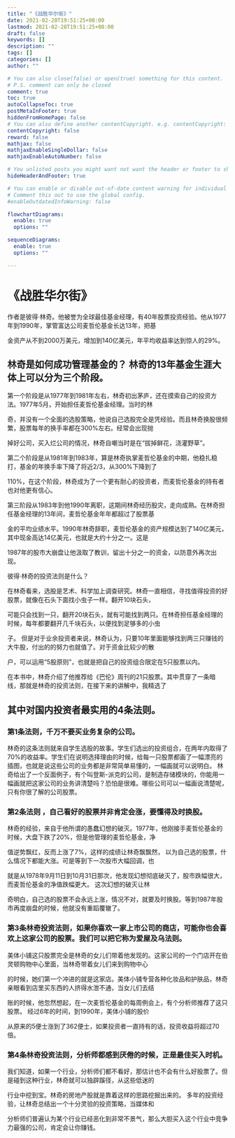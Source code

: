 ```yaml
---
title: "《战胜华尔街》"
date: 2021-02-28T19:51:25+08:00
lastmod: 2021-02-28T19:51:25+08:00
draft: false
keywords: []
description: ""
tags: []
categories: []
author: ""

# You can also close(false) or open(true) something for this content.
# P.S. comment can only be closed
comment: true
toc: true
autoCollapseToc: true
postMetaInFooter: true
hiddenFromHomePage: false
# You can also define another contentCopyright. e.g. contentCopyright: "This is another copyright."
contentCopyright: false
reward: false
mathjax: false
mathjaxEnableSingleDollar: false
mathjaxEnableAutoNumber: false

# You unlisted posts you might want not want the header or footer to show
hideHeaderAndFooter: true

# You can enable or disable out-of-date content warning for individual post.
# Comment this out to use the global config.
#enableOutdatedInfoWarning: false

flowchartDiagrams:
  enable: true
  options: ""

sequenceDiagrams: 
  enable: true
  options: ""

---
```


# 《战胜华尔街》

作者是彼得·林奇。他被誉为全球最佳基金经理，有40年股票投资经验。他从1977年到1990年，掌管富达公司麦哲伦基金长达13年，把基

金资产从不到2000万美元，增加到140亿美元，年平均收益率达到惊人的29%。

##   林奇是如何成功管理基金的？  林奇的13年基金生涯大体上可以分为三个阶段。

  第一个阶段是从1977年到1981年左右，林奇初出茅庐，还在摸索自己的投资方法。1977年5月，开始担任麦哲伦基金经理。当时的林

奇，并没有一个全面的选股策略，他说自己选股完全是凭经验。而且林奇换股很频繁，股票每年的换手率都在300%左右。经常会出现抛

掉好公司，买入烂公司的情况，林奇自嘲当时是在“拔掉鲜花，浇灌野草”。  

第二个阶段是从1981年到1983年，算是林奇执掌麦哲伦基金的中期，他稳扎稳打，基金的年换手率下降了将近2/3，从300%下降到了

110%，在这个阶段，林奇成为了一个更有耐心的投资者，而麦哲伦基金的持有者也对他更有信心。  

第三阶段从1983年到他1990年离职，这期间林奇经历股灾，走向成熟。在林奇担任基金经理的13年间，麦哲伦基金年年都超过了股票基

金的平均业绩水平。1990年林奇辞职，麦哲伦基金的资产规模达到了140亿美元，其中现金高达14亿美元，也就是大约十分之一。这是

1987年的股市大崩盘让他汲取了教训，留出十分之一的资金，以防意外再次出现。  

彼得·林奇的投资法则是什么？  

在林奇看来，选股是艺术、科学加上调查研究。林奇一直相信，寻找值得投资的好股票，就像在石头下面找小虫子一样。翻开10块石头，

可能只会找到一只，翻开20块石头，就有可能找到两只。在林奇担任基金经理的时候，每年都要翻开几千块石头，以便找到足够多的小虫

子。  但是对于业余投资者来说，林奇认为，只要10年里面能够找到两三只赚钱的大牛股，付出的的努力也就值了。对于资金比较少的散

户，可以运用“5股原则”，也就是把自己的投资组合限定在5只股票以内。  

在本书中，林奇介绍了他推荐给《巴伦》周刊的21只股票。其中贯穿了一条暗线，那就是林奇的投资法则，在接下来的讲解中，我精选了

## 其中对国内投资者最实用的4条法则。 

###  第1条法则，千万不要买业务复杂的公司。  

林奇的这条法则就来自学生选股的故事。学生们选出的投资组合，在两年内取得了70%的收益率。学生们在说明选择理由的时候，给每一只股票都画了一幅漂亮的插图，也就是说这些公司的业务都是非常简单易懂的，一幅画就可以说明白。  林奇给出了一个反面例子，有个叫登斯-派克的公司，是制造存储模块的，你能用一幅画就把这家公司的业务讲清楚吗？恐怕是很难。哪些公司可以一幅画说清楚呢，只有你很了解的公司股票。 

###  第2条法则 ，自己看好的股票并非肯定会涨，要懂得及时换股。  

林奇的经验，来自于他所谓的愚蠢幻想的破灭。1977年，他刚接手麦哲伦基金的时候，大盘下跌了20%，但是他管理的麦哲伦基金，净

值逆势飘红，反而上涨了7%，这样的成绩让林奇飘飘然， 以为自己选的股票，什么情况下都能大涨。可是等到下一次股市大幅回调，也

就是从1978年9月11日到10月31日那次，他发现幻想彻底破灭了，股市跌幅很大，而麦哲伦基金的净值跌幅更大。  这次幻想的破灭让林

奇明白，自己选的股票不会永远上涨，情况不对，就要及时换股。等到1987年股市再度崩盘的时候，他就没有重蹈覆辙了。  

### 第3条林奇投资法则，如果你喜欢一家上市公司的商店，可能你也会喜欢上这家公司的股票。我们可以把它称为爱屋及乌法则。 

 美体小铺这只股票完全是林奇的女儿们带着他发现的。这家公司的一个门店开在伯灵顿购物中心里面，当林奇带着女儿们来到购物中心

的时候，她们第一个冲进的就是这家店。美体小铺专营各种化妆品和护肤品，林奇亲眼看到店里买东西的人挤得水泄不通，当女儿们去结

账的时候，他忽然想起，在一次麦哲伦基金的每周例会上，有个分析师推荐了这只股票。  经过6年的时间，到1990年，美体小铺的股价

从原来的5便士涨到了362便士，如果投资者一直持有的话，投资收益将超过70倍。

###   第4条林奇投资法则，分析师都感到厌倦的时候，正是最佳买入时机。  

我们知道，如果一个行业，分析师们都不看好，那估计也不会有什么好股票了。但是碰到这种行业，林奇就可以独辟蹊径，从这些低迷的

行业中挖到宝。林奇的房地产股就是靠着这样的思路挖掘出来的。  多年的投资经验，让林奇总结出一个十分灵验的投资策略，当媒体和

分析师们普遍认为某个行业已经恶化到非常不景气，那么大胆买入这个行业中竞争力最强的公司，肯定会让你赚钱。